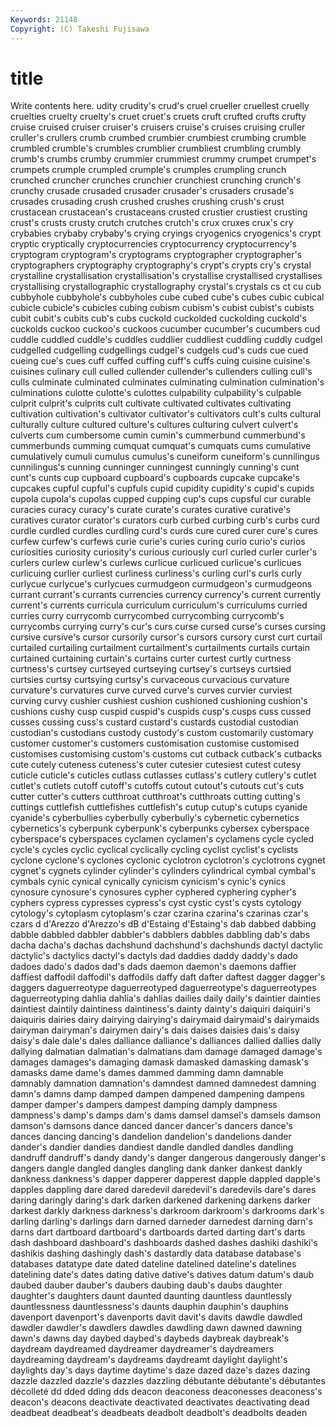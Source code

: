 ```yaml
---
Keywords: 21148 
Copyright: (C) Takeshi Fujisawa
---
```


# title

Write contents here.
udity crudity's crud's cruel crueller cruellest cruelly cruelties
cruelty cruelty's cruet cruet's cruets cruft crufted crufts crufty cruise
cruised cruiser cruiser's cruisers cruise's cruises cruising cruller cruller's crullers
crumb crumbed crumbier crumbiest crumbing crumble crumbled crumble's crumbles crumblier
crumbliest crumbling crumbly crumb's crumbs crumby crummier crummiest crummy crumpet
crumpet's crumpets crumple crumpled crumple's crumples crumpling crunch crunched cruncher
crunches crunchier crunchiest crunching crunch's crunchy crusade crusaded crusader crusader's
crusaders crusade's crusades crusading crush crushed crushes crushing crush's crust
crustacean crustacean's crustaceans crusted crustier crustiest crusting crust's crusts crusty
crutch crutches crutch's crux cruxes crux's cry crybabies crybaby crybaby's
crying cryings cryogenics cryogenics's crypt cryptic cryptically cryptocurrencies cryptocurrency cryptocurrency's
cryptogram cryptogram's cryptograms cryptographer cryptographer's cryptographers cryptography cryptography's crypt's crypts
cry's crystal crystalline crystallisation crystallisation's crystallise crystallised crystallises crystallising crystallographic
crystallography crystal's crystals cs ct cu cub cubbyhole cubbyhole's cubbyholes
cube cubed cube's cubes cubic cubical cubicle cubicle's cubicles cubing
cubism cubism's cubist cubist's cubists cubit cubit's cubits cub's cubs
cuckold cuckolded cuckolding cuckold's cuckolds cuckoo cuckoo's cuckoos cucumber cucumber's
cucumbers cud cuddle cuddled cuddle's cuddles cuddlier cuddliest cuddling cuddly
cudgel cudgelled cudgelling cudgellings cudgel's cudgels cud's cuds cue cued
cueing cue's cues cuff cuffed cuffing cuff's cuffs cuing cuisine
cuisine's cuisines culinary cull culled cullender cullender's cullenders culling cull's
culls culminate culminated culminates culminating culmination culmination's culminations culotte culotte's
culottes culpability culpability's culpable culprit culprit's culprits cult cultivate cultivated
cultivates cultivating cultivation cultivation's cultivator cultivator's cultivators cult's cults cultural
culturally culture cultured culture's cultures culturing culvert culvert's culverts cum
cumbersome cumin cumin's cummerbund cummerbund's cummerbunds cumming cumquat cumquat's cumquats
cums cumulative cumulatively cumuli cumulus cumulus's cuneiform cuneiform's cunnilingus cunnilingus's
cunning cunninger cunningest cunningly cunning's cunt cunt's cunts cup cupboard
cupboard's cupboards cupcake cupcake's cupcakes cupful cupful's cupfuls cupid cupidity
cupidity's cupid's cupids cupola cupola's cupolas cupped cupping cup's cups
cupsful cur curable curacies curacy curacy's curate curate's curates curative
curative's curatives curator curator's curators curb curbed curbing curb's curbs
curd curdle curdled curdles curdling curd's curds cure cured curer
cure's cures curfew curfew's curfews curie curie's curies curing curio
curio's curios curiosities curiosity curiosity's curious curiously curl curled curler
curler's curlers curlew curlew's curlews curlicue curlicued curlicue's curlicues curlicuing
curlier curliest curliness curliness's curling curl's curls curly curlycue curlycue's
curlycues curmudgeon curmudgeon's curmudgeons currant currant's currants currencies currency currency's
current currently current's currents curricula curriculum curriculum's curriculums curried curries
curry currycomb currycombed currycombing currycomb's currycombs currying curry's cur's curs
curse cursed curse's curses cursing cursive cursive's cursor cursorily cursor's
cursors cursory curst curt curtail curtailed curtailing curtailment curtailment's curtailments
curtails curtain curtained curtaining curtain's curtains curter curtest curtly curtness
curtness's curtsey curtseyed curtseying curtsey's curtseys curtsied curtsies curtsy curtsying
curtsy's curvaceous curvacious curvature curvature's curvatures curve curved curve's curves
curvier curviest curving curvy cushier cushiest cushion cushioned cushioning cushion's
cushions cushy cusp cuspid cuspid's cuspids cusp's cusps cuss cussed
cusses cussing cuss's custard custard's custards custodial custodian custodian's custodians
custody custody's custom customarily customary customer customer's customers customisation customise
customised customises customising custom's customs cut cutback cutback's cutbacks cute
cutely cuteness cuteness's cuter cutesier cutesiest cutest cutesy cuticle cuticle's
cuticles cutlass cutlasses cutlass's cutlery cutlery's cutlet cutlet's cutlets cutoff
cutoff's cutoffs cutout cutout's cutouts cut's cuts cutter cutter's cutters
cutthroat cutthroat's cutthroats cutting cutting's cuttings cuttlefish cuttlefishes cuttlefish's cutup
cutup's cutups cyanide cyanide's cyberbullies cyberbully cyberbully's cybernetic cybernetics cybernetics's
cyberpunk cyberpunk's cyberpunks cybersex cyberspace cyberspace's cyberspaces cyclamen cyclamen's cyclamens
cycle cycled cycle's cycles cyclic cyclical cyclically cycling cyclist cyclist's
cyclists cyclone cyclone's cyclones cyclonic cyclotron cyclotron's cyclotrons cygnet cygnet's
cygnets cylinder cylinder's cylinders cylindrical cymbal cymbal's cymbals cynic cynical
cynically cynicism cynicism's cynic's cynics cynosure cynosure's cynosures cypher cyphered
cyphering cypher's cyphers cypress cypresses cypress's cyst cystic cyst's cysts
cytology cytology's cytoplasm cytoplasm's czar czarina czarina's czarinas czar's czars
d d'Arezzo d'Arezzo's dB d'Estaing d'Estaing's dab dabbed dabbing dabble
dabbled dabbler dabbler's dabblers dabbles dabbling dab's dabs dacha dacha's
dachas dachshund dachshund's dachshunds dactyl dactylic dactylic's dactylics dactyl's dactyls
dad daddies daddy daddy's dado dadoes dado's dados dad's dads
daemon daemon's daemons daffier daffiest daffodil daffodil's daffodils daffy daft
dafter daftest dagger dagger's daggers daguerreotype daguerreotyped daguerreotype's daguerreotypes daguerreotyping
dahlia dahlia's dahlias dailies daily daily's daintier dainties daintiest daintily
daintiness daintiness's dainty dainty's daiquiri daiquiri's daiquiris dairies dairy dairying
dairying's dairymaid dairymaid's dairymaids dairyman dairyman's dairymen dairy's dais daises
daisies dais's daisy daisy's dale dale's dales dalliance dalliance's dalliances
dallied dallies dally dallying dalmatian dalmatian's dalmatians dam damage damaged
damage's damages damages's damaging damask damasked damasking damask's damasks dame
dame's dames dammed damming damn damnable damnably damnation damnation's damndest
damned damnedest damning damn's damns damp damped dampen dampened dampening
dampens damper damper's dampers dampest damping damply dampness dampness's damp's
damps dam's dams damsel damsel's damsels damson damson's damsons dance
danced dancer dancer's dancers dance's dances dancing dancing's dandelion dandelion's
dandelions dander dander's dandier dandies dandiest dandle dandled dandles dandling
dandruff dandruff's dandy dandy's danger dangerous dangerously danger's dangers dangle
dangled dangles dangling dank danker dankest dankly dankness dankness's dapper
dapperer dapperest dapple dappled dapple's dapples dappling dare dared daredevil
daredevil's daredevils dare's dares daring daringly daring's dark darken darkened
darkening darkens darker darkest darkly darkness darkness's darkroom darkroom's darkrooms
dark's darling darling's darlings darn darned darneder darnedest darning darn's
darns dart dartboard dartboard's dartboards darted darting dart's darts dash
dashboard dashboard's dashboards dashed dashes dashiki dashiki's dashikis dashing dashingly
dash's dastardly data database database's databases datatype date dated dateline
datelined dateline's datelines datelining date's dates dating dative dative's datives
datum datum's daub daubed dauber dauber's daubers daubing daub's daubs
daughter daughter's daughters daunt daunted daunting dauntless dauntlessly dauntlessness dauntlessness's
daunts dauphin dauphin's dauphins davenport davenport's davenports davit davit's davits
dawdle dawdled dawdler dawdler's dawdlers dawdles dawdling dawn dawned dawning
dawn's dawns day daybed daybed's daybeds daybreak daybreak's daydream daydreamed
daydreamer daydreamer's daydreamers daydreaming daydream's daydreams daydreamt daylight daylight's daylights
day's days daytime daytime's daze dazed daze's dazes dazing dazzle
dazzled dazzle's dazzles dazzling débutante débutante's débutantes décolleté dd dded
dding dds deacon deaconess deaconesses deaconess's deacon's deacons deactivate deactivated
deactivates deactivating dead deadbeat deadbeat's deadbeats deadbolt deadbolt's deadbolts deaden
